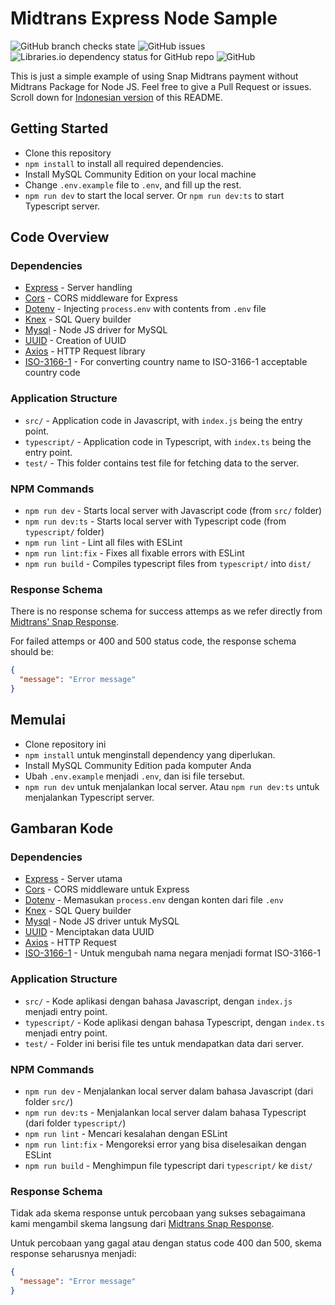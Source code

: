 # Midtrans Express Node Sample

![GitHub branch checks state](https://img.shields.io/github/checks-status/aldy505/midtrans-express-node-sample/master?style=flat-square) ![GitHub issues](https://img.shields.io/github/issues-raw/aldy505/midtrans-express-node-sample?style=flat-square) ![Libraries.io dependency status for GitHub repo](https://img.shields.io/librariesio/github/aldy505/midtrans-express-node-sample?style=flat-square) ![GitHub](https://img.shields.io/github/license/aldy505/midtrans-express-node-sample?style=flat-square)

This is just a simple example of using Snap Midtrans payment without Midtrans Package for Node JS. Feel free to give a Pull Request or issues. Scroll down for [Indonesian version](#memulai) of this README.

## Getting Started

* Clone this repository
* `npm install` to install all required dependencies.
* Install MySQL Community Edition on your local machine
* Change `.env.example` file to `.env`, and fill up the rest.
* `npm run dev` to start the local server. Or `npm run dev:ts` to start Typescript server.

## Code Overview

### Dependencies

* [Express](https://github.com/expressjs/express) - Server handling
* [Cors](https://github.com/expressjs/cors) - CORS middleware for Express
* [Dotenv](https://github.com/motdotla/dotenv) - Injecting `process.env` with contents from `.env` file
* [Knex](https://github.com/knex/knex) - SQL Query builder
* [Mysql](https://github.com/mysqljs/mysql) - Node JS driver for MySQL
* [UUID](https://github.com/uuidjs/uuid) - Creation of UUID
* [Axios](https://github.com/axios/axios) - HTTP Request library
* [ISO-3166-1](https://github.com/ecrmnn/iso-3166-1) - For converting country name to ISO-3166-1 acceptable country code

### Application Structure

* `src/` - Application code in Javascript, with `index.js` being the entry point.
* `typescript/` - Application code in Typescript, with `index.ts` being the entry point.
* `test/` -  This folder contains test file for fetching data to the server.

### NPM Commands

* `npm run dev` - Starts local server with Javascript code (from `src/` folder)
* `npm run dev:ts` - Starts local server with Typescript code (from `typescript/` folder)
* `npm run lint` - Lint all files with ESLint
* `npm run lint:fix` - Fixes all fixable errors with ESLint
* `npm run build` - Compiles typescript files from `typescript/` into `dist/`

### Response Schema

There is no response schema for success attemps as we refer directly from [Midtrans' Snap Response](https://snap-docs.midtrans.com/#response).

For failed attemps or 400 and 500 status code, the response schema should be:
```json
{
  "message": "Error message"
}
```

## Memulai

* Clone repository ini
* `npm install` untuk menginstall dependency yang diperlukan.
* Install MySQL Community Edition pada komputer Anda
* Ubah `.env.example` menjadi `.env`, dan isi file tersebut.
* `npm run dev` untuk menjalankan local server. Atau `npm run dev:ts` untuk menjalankan Typescript server.

## Gambaran Kode

### Dependencies

* [Express](https://github.com/expressjs/express) - Server utama
* [Cors](https://github.com/expressjs/cors) - CORS middleware untuk Express
* [Dotenv](https://github.com/motdotla/dotenv) - Memasukan `process.env` dengan konten dari file `.env`
* [Knex](https://github.com/knex/knex) - SQL Query builder
* [Mysql](https://github.com/mysqljs/mysql) - Node JS driver untuk MySQL
* [UUID](https://github.com/uuidjs/uuid) - Menciptakan data UUID
* [Axios](https://github.com/axios/axios) - HTTP Request
* [ISO-3166-1](https://github.com/ecrmnn/iso-3166-1) - Untuk mengubah nama negara menjadi format ISO-3166-1

### Application Structure

* `src/` - Kode aplikasi dengan bahasa Javascript, dengan `index.js` menjadi entry point.
* `typescript/` - Kode aplikasi dengan bahasa Typescript, dengan `index.ts` menjadi entry point.
* `test/` -  Folder ini berisi file tes untuk mendapatkan data dari server.

### NPM Commands

* `npm run dev` - Menjalankan local server dalam bahasa Javascript (dari folder `src/`)
* `npm run dev:ts` - Menjalankan local server dalam bahasa Typescript (dari folder `typescript/`)
* `npm run lint` - Mencari kesalahan dengan ESLint
* `npm run lint:fix` - Mengoreksi error yang bisa diselesaikan dengan ESLint
* `npm run build` - Menghimpun file typescript dari `typescript/` ke `dist/`

### Response Schema

Tidak ada skema response untuk percobaan yang sukses sebagaimana kami mengambil skema langsung dari [Midtrans Snap Response](https://snap-docs.midtrans.com/#response).

Untuk percobaan yang gagal atau dengan status code 400 dan 500, skema response seharusnya menjadi:
```json
{
  "message": "Error message"
}
```